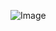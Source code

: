 ![Image](https://www.google.com/url?sa=i&url=https%3A%2F%2Fgithub.com%2Fehoneahobed%2FAirBnB_clone&psig=AOvVaw2WmyfF-sv9U4skyMLafFb6&ust=1684317692459000&source=images&cd=vfe&ved=0CBEQjRxqFwoTCIDDgL7K-f4CFQAAAAAdAAAAABAE)